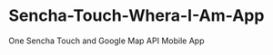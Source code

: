 Sencha-Touch-Whera-I-Am-App
===========================

One Sencha Touch and Google Map API Mobile App

